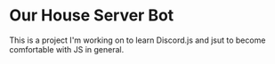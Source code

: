 # Our House Server Bot

This is a project I'm working on to learn Discord.js and jsut to become comfortable with JS in general.